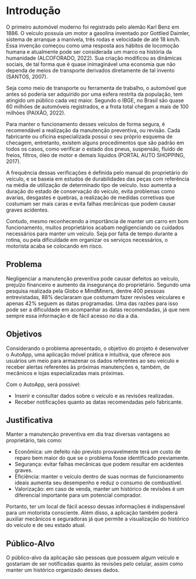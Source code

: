 # Introdução

O primeiro automóvel moderno foi registrado pelo alemão Karl Benz em 1886. O veículo possuía um motor a gasolina inventado por Gottlied Daimler, sistema de arranque a manivela, três rodas e velocidade de até 18 km/h. Essa invenção começou como uma resposta aos hábitos de locomoção humana e atualmente pode ser considerada um marco na história da humanidade (ALCOFORADO, 2022). Sua criação modificou as dinâmicas sociais, de tal forma que é quase inimaginável uma economia que não dependa de meios de transporte derivados diretamente de tal invento (SANTOS, 2007).

Seja como meio de transporte ou ferramenta de trabalho, o automóvel que antes só poderia ser adquirido por uma esfera restrita da população, tem atingido um público cada vez maior. Segundo o IBGE, no Brasil são quase 60 milhões de automóveis registrados, e a frota total chegam a mais de 100 milhões (PAIXÃO, 2022).

Para manter o funcionamento desses veículos de forma segura, é recomendável a realização da manutenção preventiva, ou revisão. Cada fabricante ou oficina especializada possui o seu próprio esquema de checagem, entretanto, existem alguns procedimentos que são padrão em todos os casos, como verificar o estado dos pneus, suspensão, fluido de freios, filtros, óleo de motor e demais líquidos (PORTAL AUTO SHOPPING, 2017).

A frequência dessas verificações é definida pelo manual do proprietário do veículo, e se baseia em estudos de durabilidades das peças com referência na média de utilização de determinado tipo de veículo. Isso aumenta a duração do estado de conservação do veículo, evita problemas como avarias, desgastes e quebras, a realização de medidas corretivas que costumam ser mais caras e evita falhas mecânicas que podem causar graves acidentes. 

Contudo, mesmo reconhecendo a importância de manter um carro em bom funcionamento, muitos proprietários acabam negligenciando os cuidados necessários para manter um veículo. Seja por falta de tempo durante a rotina, ou pela dificuldade em organizar os serviços necessários, o motorista acaba se colocando em risco. 


## Problema

Negligenciar a manutenção preventiva pode causar defeitos ao veículo, prejuízo financeiro e aumento da insegurança do proprietário. Segundo uma pesquisa realizada pela Globo e MindMiners, dentre 400 pessoas entrevistadas, 88% declararam que costumam fazer revisões veiculares e apenas 42% seguem as datas programadas. Uma das razões para isso pode ser a dificuldade em acompanhar as datas recomendadas, já que nem sempre essa informação é de fácil acesso no dia a dia. 

## Objetivos

Considerando o problema apresentado, o objetivo do projeto é desenvolver o AutoApp, uma aplicação móvel prática e intuitiva, que oferece aos usuários um meio para armazenar os dados referentes ao seu veículo e receber alertas referentes às próximas manutenções e, também, de mecânicos e lojas especializadas mais próximas. 

Com o AutoApp, será possível:

- Inserir e consultar dados sobre o veículo e as revisões realizadas.
- Receber notificações quanto as datas recomendadas pelo fabricante.


## Justificativa

Manter a manutenção preventiva em dia traz diversas vantagens ao proprietário, tais como:

- Econômica: um defeito não previsto provavelmente terá um custo de reparo bem maior do que se o problema fosse identificado previamente. 
- Segurança: evitar falhas mecânicas que podem resultar em acidentes graves. 
- Eficiência: manter o veículo dentro de suas normas de funcionamento ideais aumenta seu desempenho e reduz o consumo de combustível. 
- Valorização: em caso de venda, manter um histórico de revisões é um diferencial importante para um potencial comprador.

Portanto, ter um local de fácil acesso dessas informações é indispensável para um motorista consciente. Além disso, a aplicação também poderá auxiliar mecânicos e seguradoras já que permite a visualização do histórico do veículo e de seu estado atual.


## Público-Alvo

O público-alvo da aplicação são pessoas que possuem algum veículo e gostariam de ser notificadas quanto às revisões pelo celular, assim como manter um histórico organizado desses dados.
